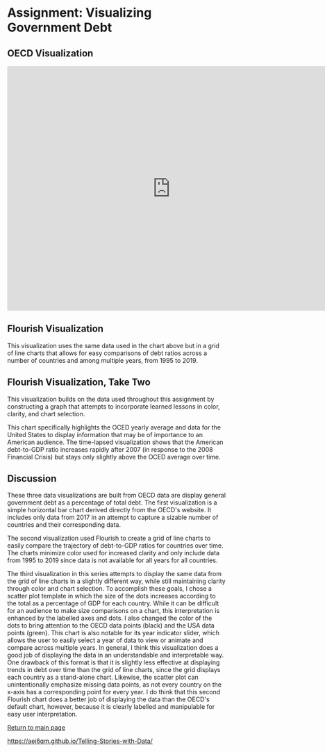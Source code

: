 # Assignment: Visualizing Government Debt
## OECD Visualization
<iframe src="https://data.oecd.org/chart/6vuR" width="750" height="563" style="border: 0" mozallowfullscreen="true" webkitallowfullscreen="true" allowfullscreen="true"><a href="https://data.oecd.org/chart/6vuR" target="_blank">OECD Chart: General government debt, Total, % of GDP, Annual, 2017</a></iframe>

## Flourish Visualization
This visualization uses the same data used in the chart above but in a grid of line charts that allows for easy comparisons of debt ratios across a number of countries and among multiple years, from 1995 to 2019.
<div class="flourish-embed flourish-chart" data-src="visualisation/7694418"><script src="https://public.flourish.studio/resources/embed.js"></script></div>

## Flourish Visualization, Take Two
This visualization builds on the data used throughout this assignment by constructing a graph that attempts to incorporate learned lessons in color, clarity, and chart selection.

This chart specifically highlights the OCED yearly average and data for the United States to display information that may be of importance to an American audience. The time-lapsed visualization shows that the American debt-to-GDP ratio increases rapidly after 2007 (in response to the 2008 Financial Crisis) but stays only slightly above the OCED average over time.
<div class="flourish-embed flourish-scatter" data-src="visualisation/7695027"><script src="https://public.flourish.studio/resources/embed.js"></script></div>

## Discussion
These three data visualizations are built from OECD data are display general government debt as a percentage of total debt. The first visualization is a simple horizontal bar chart derived directly from the OECD's website. It includes only data from 2017 in an attempt to capture a sizable number of countries and their corresponding data. 

The second visualization used Flourish to create a grid of line charts to easily compare the trajectory of debt-to-GDP ratios for countries over time. The charts minimize color used for increased clarity and only include data from 1995 to 2019 since data is not available for all years for all countries. 

The third visualization in this series attempts to display the same data from the grid of line charts in a slightly different way, while still maintaining clarity through color and chart selection. To accomplish these goals, I chose a scatter plot template in which the size of the dots increases according to the total as a percentage of GDP for each country. While it can be difficult for an audience to make size comparisons on a chart, this interpretation is enhanced by the labelled axes and dots. I also changed the color of the dots to bring attention to the OECD data points (black) and the USA data points (green). This chart is also notable for its year indicator slider, which allows the user to easily select a year of data to view or animate and compare across multiple years. In general, I think this visualization does a good job of displaying the data in an understandable and interpretable way. One drawback of this format is that it is slightly less effective at displaying trends in debt over time than the grid of line charts, since the grid displays each country as a stand-alone chart. Likewise, the scatter plot can unintentionally emphasize missing data points, as not every country on the x-axis has a corresponding point for every year. I do think that this second Flourish chart does a better job of displaying the data than the OECD's default chart, however, because it is clearly labelled and  manipulable for easy user interpretation.

[Return to main page](/readme.md)

https://aej6qm.github.io/Telling-Stories-with-Data/
